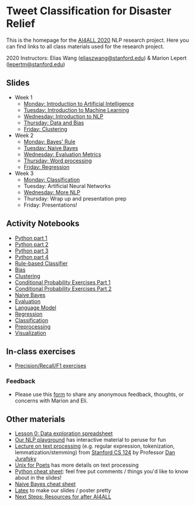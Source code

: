 # Tweet Classification for Disaster Relief

This is the homepage for the [AI4ALL 2020](http://ai4all.stanford.edu/) NLP research project. 
Here you can find links to all class materials used for the research project.

2020 Instructors: Elias Wang (eliaszwang@stanford.edu) & Marion Lepert (lepertm@stanford.edu)

## Slides
* Week 1
    * [Monday: Introduction to Artificial Intelligence](https://docs.google.com/presentation/d/1tugMjyienZ0WhuRi0AKXMGgql2lRoZS-JeoPhIde33E/edit?usp=sharing) 
    * [Tuesday: Introduction to Machine Learning](https://docs.google.com/presentation/d/1eWXGlT2LRMd7AFZM5oosDmjMPrQaoVOmGh9ho9YCe_k/edit?usp=sharing) 
    * [Wednesday: Introduction to NLP](https://docs.google.com/presentation/d/1SqlnGpw-_L44kIhhYGSzRvktsGK9sFVxc7ZBhcUa92E/edit?usp=sharing)
    * [Thursday: Data and Bias](https://docs.google.com/presentation/d/1uzYc9VJwdk9_0bltWeKD3v3mk-xUu7N7GLxXCeoYt6g/edit?usp=sharing)
    * [Friday: Clustering](https://docs.google.com/presentation/d/17PIP4NrJpMIChHWZSiXeJEXez-2wPMRero0Pf9uuS_Y/edit?usp=sharing) 
 * Week 2 
    * [Monday: Bayes' Rule](https://docs.google.com/presentation/d/1IJYCQ4nxmNvIq6I4BCyOHPScVdnjSaUw2vuS4keKtL4/edit?usp=sharing) 
    * [Tuesday: Naive Bayes](https://docs.google.com/presentation/d/1z0Zzz64I142GpAC3B42ebIeViMsJhaJigMEFe49yd_c/edit?usp=sharing)  
    * [Wednesday: Evaluation Metrics](https://docs.google.com/presentation/d/1hVQwr0YA6N7LG4QYKWYnaIG8kVPIZ-P9zHmX7N4sKjM/edit?usp=sharing)
    * [Thursday: Word processing](https://docs.google.com/presentation/d/1xvcs2ulKekr6IkLcqtP5ndzjMHDvBsCPLSG1EKUv6EM/edit?usp=sharing)
    * [Friday: Regression](https://docs.google.com/presentation/d/107_LIBHwDacge_FT6q8sTAV0G1A3heOfYPddzuAku_s/edit?usp=sharing)
 * Week 3
    * [Monday: Classification](https://docs.google.com/presentation/d/1AxugrG-iU3Rdyc9xV1dBmQHQB8AZfmQ-vKIlqqTZPm0/edit?usp=sharing) 
    * Tuesday: Artificial Neural Networks 
    * [Wednesday: More NLP](https://docs.google.com/presentation/d/114DrDIbWzDYXbcXgjd9LMUx1hr_dbcgJ7zjJANaw_iM/edit?usp=sharing)
    * Thursday: Wrap up and presentation prep 
    * Friday: Presentations!

## Activity Notebooks 
* [Python part 1](https://colab.research.google.com/drive/16u1R4a_esZ1B6993HoUlZPdgKiFspVDs?usp=sharing)
* [Python part 2](https://colab.research.google.com/drive/1UzT1wjKcLY0p9fCX8o5RiwtOrvRK_vx6?usp=sharing) 
* [Python part 3](https://colab.research.google.com/drive/1HUbgP01WAfvCrvzXSEUUB1I1jaDLO3pM?usp=sharing)
* [Python part 4](https://colab.research.google.com/drive/1is6iBSaVPzjx99AOhVdoRkczaYMq5X-W?usp=sharing)
* [Rule-based Classifier](https://colab.research.google.com/drive/1BciiWJGb7X06Aj3BPs2NdQofWdSpnDBq?usp=sharing)
* [Bias](https://colab.research.google.com/drive/1jDTCvvf_W103cnNI5LZtO3Q22o4RPCG1?usp=sharing)
* [Clustering](https://colab.research.google.com/drive/193Usn5kdlEyqZsppbnkd-Thl4S0rx3z1?usp=sharing)
* [Conditional Probability Exercises Part 1](https://docs.google.com/document/d/1BCfqvUykb5W6Gs2j1sO3NdJ928cfBfDP9pMsGjAMOcU/edit?usp=sharing) 
* [Conditional Probability Exercises Part 2](https://colab.research.google.com/drive/1kVdK8tte1jjEXlCtp7JBurBQ7OiAD-od?usp=sharing)
* [Naive Bayes](https://colab.research.google.com/drive/1sJLpnTCvDUcoDku5uks30NiJg0Pfbt6h?usp=sharing)
* [Evaluation](https://colab.research.google.com/drive/1LwCdwi7oJWvYVQ2vzCNwvr2Rpewf38BR?usp=sharing)
* [Language Model](https://colab.research.google.com/drive/1jTmjij-Bu9wGPZiP8b-9eVbyb1jXYf7g?usp=sharing)
* [Regression](https://colab.research.google.com/drive/1alQx4O1hTDOiT2ZS8jZWC5mqTdef1Lzj?usp=sharing)
* [Classification](https://colab.research.google.com/drive/16GwM_whFtyqQ-kNZIxJSDqjLYoqRruST?usp=sharing)
* [Preprocessing](https://colab.research.google.com/drive/1IYeyZDKps2kEtjjvIXlIRXe8kge0KEL1?usp=sharing) 
* [Visualization](https://colab.research.google.com/drive/1Y_bMBfHsfHnFaX2XhVeYkUeD-6yVv-zi?usp=sharing)

## In-class exercises 
* [Precision/Recall/F1 exercises](https://docs.google.com/document/d/15wFUFR_5TGDoTvtHq_GympeO_0GOrlRkDGkOkEQ28fQ/edit?usp=sharing) 

### Feedback 
* Please use this [form](https://forms.gle/VKH8KisGdPigFs2E9) to share any anonymous feedback, thoughts, or concerns with Marion and Eli. 


## Other materials
* [Lesson 0: Data exploration spreadsheet](https://docs.google.com/spreadsheets/d/1EC83i5jhi5TjQTT4XN0v4CScZcie9WloASPGSEdJ2mY/edit?usp=sharing)
* [Our NLP playground](https://docs.google.com/document/d/1sQRM3exnko5kmz3yqWHN3eQ6Oc0-fqrf4LKVWpUGPuQ/edit?usp=sharing) has interactive material to peruse for fun
* [Lecture on text processing](https://web.stanford.edu/class/cs124/lec/textprocessingboth.pdf) (e.g. regular expression, tokenization, lemmatization/stemming) from [Stanford CS 124](http://web.stanford.edu/class/cs124/#schedule) by Professor [Dan Jurafsky](https://web.stanford.edu/~jurafsky/)
* [Unix for Poets](https://web.stanford.edu/class/cs124/kwc-unix-for-poets.pdf) has more details on text processing
* [Python cheat sheet](https://docs.google.com/presentation/d/1ToMvqhFXC9XJgsqqSDhzhaIaSqWxnYAdp5sDYrfmj-I/edit?usp=sharing): feel free put comments / things you'd like to know about in the slides!
* [Naive Bayes cheat sheet](https://docs.google.com/document/d/1Z6WnbCQYtOsaoFAZc4VdXtCc9edGIlPBX9CulSwBVgo/edit)
* [Latex](http://latex2png.com/) to make our slides / poster pretty
* [Next Steps: Resources for after AI4ALL](https://docs.google.com/document/d/1_byDijN6Mc0Gk7phL5e5dmVuhyMkkZDNoEsXXvnfzPw/edit?usp=sharing)



